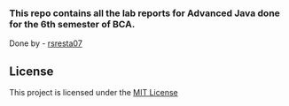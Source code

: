 ### This repo contains all the lab reports for Advanced Java done for the 6th semester of BCA.
Done by - [rsresta07](https://github.com/rsresta07)

## License
This project is licensed under the [MIT License](https://choosealicense.com/licenses/mit/)
